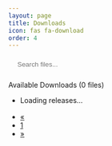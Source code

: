 ```yaml
---
layout: page
title: Downloads
icon: fas fa-download
order: 4
---
```


<div class="search-container">
    <i class="fas fa-search fa-fw"></i> 
    <input class="form-control" 
        id="searchInput" 
        type="search" 
        aria-label="search" 
        autocomplete="off" 
        placeholder="Search files..."
    > 
</div>

<div class="card categories mt-3">
  <div class="card-header d-flex justify-content-between hide-border-bottom">
    <span class="ms-2">
      <i class="far fa-folder-open fa-fw"></i>
      <span class="text-muted">Available Downloads</span>
      <span class="text-muted small font-weight-light">
        (<span id="file-count">0</span> files)
      </span>
    </span>
  </div>

  <div id="download-list" class="collapse show">
    <ul class="list-group">
      <li class="list-group-item text-center">
        <i class="fas fa-spinner fa-spin"></i> Loading releases...
      </li>
    </ul>
    <nav aria-label="Downloads pagination">
      <ul class="pagination justify-content-center mt-3">
        <li class="page-item disabled" id="prevPage">
          <a class="page-link" href="#" aria-label="Previous">
            <span aria-hidden="true">&laquo;</span>
          </a>
        </li>
        <li class="page-item active" id="currentPage">
          <a class="page-link" href="#">1</a>
        </li>
        <li class="page-item" id="nextPage">
          <a class="page-link" href="#" aria-label="Next">
            <span aria-hidden="true">&raquo;</span>
          </a>
        </li>
      </ul>
    </nav>
  </div>
</div>

<script>
const downloadManager = {
  config: {
    repoOwner: 'rizkikotet-dev',
    repoName: 'RTA-WRT',
    itemsPerPage: 10
  },

  state: {
    currentPage: 1,
    totalPages: 1,
    filteredFiles: [],
    currentPath: '',
    releasesData: []
  },

  elements: {
    downloadList: document.querySelector('#download-list ul'),
    prevPageBtn: document.getElementById('prevPage'),
    currentPageBtn: document.getElementById('currentPage'),
    nextPageBtn: document.getElementById('nextPage'),
    searchInput: document.getElementById('searchInput'),
    fileCountSpan: document.getElementById('file-count')
  },

  async init() {
    try {
      await this.fetchReleases();
      this.setupEventListeners();
    } catch (error) {
      console.error('Initialization error:', error);
      this.showError('Failed to initialize download manager');
    }
  },

  async fetchReleases() {
    try {
      const response = await fetch(
        `https://api.github.com/repos/${this.config.repoOwner}/${this.config.repoName}/releases`
      );
      
      if (!response.ok) {
        throw new Error(`HTTP error! status: ${response.status}`);
      }
      
      this.state.releasesData = await response.json();
      this.state.filteredFiles = this.transformReleasesData(this.state.releasesData);
      this.updateFileCount();
      this.displayFiles();
    } catch (error) {
      console.error('Error fetching releases:', error);
      this.showError('Error loading releases. Please try again later.');
    }
  },

  transformReleasesData(releases) {
    return releases.flatMap(release => {
      return release.assets.map(asset => ({
        name: asset.name,
        path: asset.browser_download_url,
        date: new Date(asset.created_at).toISOString().split('T')[0],
        relativePath: `${release.tag_name}/${asset.name}`,
        size: this.formatBytes(asset.size)
      }));
    });
  },

  formatBytes(bytes) {
    if (bytes === 0) return '0 Bytes';
    const k = 1024;
    const sizes = ['Bytes', 'KB', 'MB', 'GB'];
    const i = Math.floor(Math.log(bytes) / Math.log(k));
    return parseFloat((bytes / Math.pow(k, i)).toFixed(2)) + ' ' + sizes[i];
  },

  setupEventListeners() {
    this.elements.searchInput.addEventListener('input', () => {
      this.state.currentPage = 1;
      this.displayFiles();
    });

    this.elements.prevPageBtn.addEventListener('click', (e) => {
      e.preventDefault();
      if (this.state.currentPage > 1) {
        this.state.currentPage--;
        this.displayFiles();
      }
    });

    this.elements.nextPageBtn.addEventListener('click', (e) => {
      e.preventDefault();
      if (this.state.currentPage < this.state.totalPages) {
        this.state.currentPage++;
        this.displayFiles();
      }
    });
  },

  displayFiles() {
    const files = this.getFilteredFiles();
    const start = (this.state.currentPage - 1) * this.config.itemsPerPage;
    const end = start + this.config.itemsPerPage;
    const pageFiles = files.slice(start, end);

    this.elements.downloadList.innerHTML = '';
    const fragment = document.createDocumentFragment();

    if (this.state.currentPath) {
      fragment.appendChild(this.createBackButton());
    }

    if (this.state.currentPath === '') {
      this.displayFolders(fragment);
    } else {
      this.displayFilesList(pageFiles, fragment);
    }

    this.elements.downloadList.appendChild(fragment);
    this.updatePagination(files.length);
  },

  createBackButton() {
    const backLi = document.createElement('li');
    backLi.className = 'list-group-item';
    backLi.innerHTML = `
      <div class="d-flex justify-content-between align-items-center">
        <span onclick="downloadManager.navigateBack()" style="cursor: pointer;">
          <i class="fas fa-arrow-left fa-fw"></i>
          <span class="mx-2">Back to parent directory</span>
        </span>
      </div>
    `;
    return backLi;
  },

  displayFolders(fragment) {
    const uniqueReleases = new Set(
      this.state.filteredFiles.map(file => file.relativePath.split('/')[0])
    );

    [...uniqueReleases].forEach(release => {
      const li = document.createElement('li');
      li.className = 'list-group-item';
      const releaseFiles = this.state.filteredFiles.filter(
        f => f.relativePath.startsWith(release + '/')
      );
      
      li.innerHTML = `
        <div class="d-flex justify-content-between align-items-center">
          <span onclick="downloadManager.navigateToFolder('${release}')" style="cursor: pointer;">
            <i class="far fa-folder fa-fw"></i>
            <span class="mx-2">${release}</span>
            <span class="text-muted small font-weight-light">
              (${releaseFiles.length} files)
            </span>
          </span>
        </div>
      `;
      fragment.appendChild(li);
    });
  },

  displayFilesList(files, fragment) {
    files.forEach(file => {
      const li = document.createElement('li');
      li.className = 'list-group-item';
      
      li.innerHTML = `
        <div class="d-flex justify-content-between align-items-center">
          <span>
            <i class="far fa-file fa-fw"></i>
            <span class="mx-2">${file.name}</span>
            <span class="text-muted small font-weight-light">
              ${file.size} - Added: ${file.date}
            </span>
          </span>
          <a href="${file.path}" 
             download 
             class="download-button"
             aria-label="Download ${file.name}"
          >
            <i class="fas fa-download fa-fw"></i>
          </a>
        </div>
      `;
      fragment.appendChild(li);
    });
  },

  getFilteredFiles() {
    const searchTerm = this.elements.searchInput.value.toLowerCase();
    let files = [...this.state.filteredFiles];
    
    if (this.state.currentPath) {
      files = files.filter(file => 
        file.relativePath.startsWith(`${this.state.currentPath}/`)
      );
    }
    
    if (searchTerm) {
      files = files.filter(file => 
        file.name.toLowerCase().includes(searchTerm)
      );
    }
    
    return files;
  },

  updatePagination(totalItems) {
    this.state.totalPages = Math.ceil(totalItems / this.config.itemsPerPage);
    this.elements.currentPageBtn.querySelector('a').textContent = this.state.currentPage;
    this.elements.prevPageBtn.classList.toggle('disabled', this.state.currentPage === 1);
    this.elements.nextPageBtn.classList.toggle('disabled', 
      this.state.currentPage >= this.state.totalPages
    );
  },

  updateFileCount() {
    this.elements.fileCountSpan.textContent = this.state.filteredFiles.length;
  },

  navigateToFolder(folderName) {
    this.state.currentPath = folderName;
    this.state.currentPage = 1;
    this.displayFiles();
  },

  navigateBack() {
    this.state.currentPath = '';
    this.state.currentPage = 1;
    this.displayFiles();
  },

  showError(message) {
    this.elements.downloadList.innerHTML = `
      <li class="list-group-item text-center text-danger">
        <i class="fas fa-exclamation-circle"></i> ${message}
      </li>
    `;
  }
};

// Initialize the download manager
if (document.readyState === 'loading') {
  document.addEventListener('DOMContentLoaded', () => downloadManager.init());
} else {
  downloadManager.init();
}
</script>

<style>
.search-container {
  display: flex;
  align-items: center;
  padding: 0.5rem;
  border: 1px solid var(--border-color);
  border-radius: 0.5rem;
  margin-bottom: 1rem;
}

.search-container i {
  margin-right: 0.5rem;
  color: var(--text-muted);
}

#searchInput {
  border: none;
  background: transparent;
  width: 100%;
}

#searchInput:focus {
  outline: none;
  box-shadow: none;
}

.list-group-item {
  background: transparent;
  border-left: none;
  border-right: none;
}

.download-button {
  color: var(--text-muted);
  text-decoration: none;
  padding: 0.5rem;
}

.download-button:hover {
  color: var(--link-color);
}

.pagination {
  margin-top: 1rem;
}

.page-link {
  background: transparent;
  border-color: var(--border-color);
  color: var(--text-color);
}

.page-link:hover {
  background: var(--border-color);
  color: var(--link-color);
}

.page-item.active .page-link {
  background-color: var(--link-color);
  border-color: var(--link-color);
}
</style>